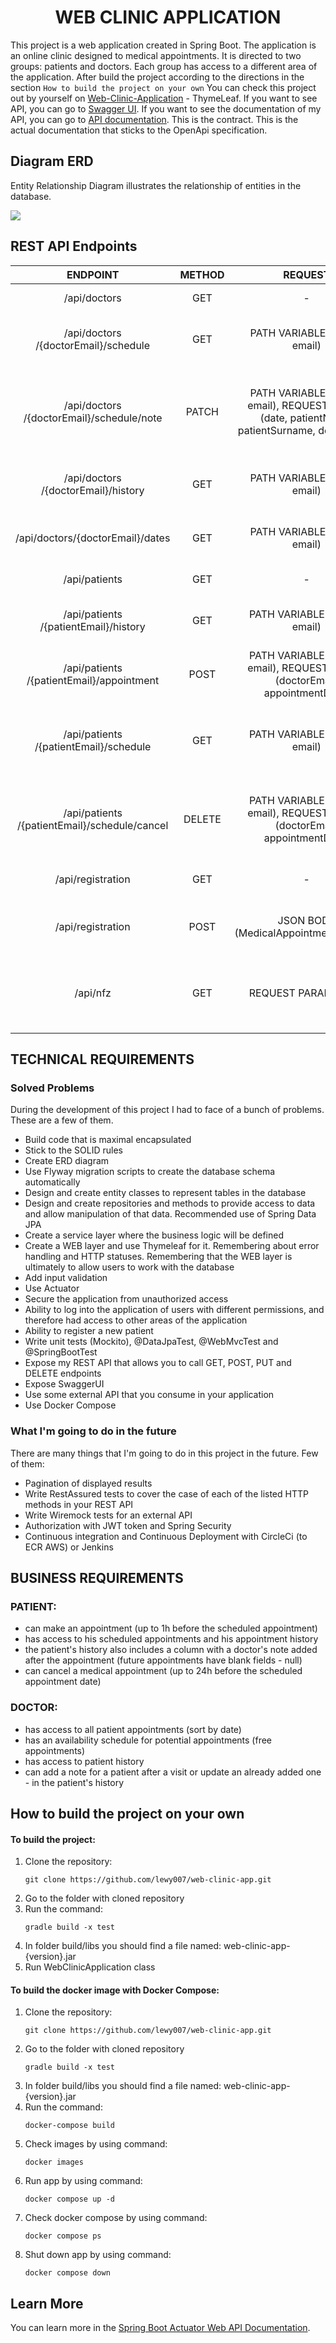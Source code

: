 <h1 align="center">WEB CLINIC APPLICATION
</h1>

This project is a web application created in Spring Boot.
The application is an online clinic designed to medical appointments.
It is directed to two groups: patients and doctors.
Each group has access to a different area of the application.
After build the project according to the directions in the section `How to build the project on your own`
You can check this project out by yourself
on [Web-Clinic-Application](http://localhost:8087/web-clinic-application) - ThymeLeaf.
If you want to see API, you can
go to [Swagger UI](http://localhost:8087/web-clinic-application/swagger-ui/index.html).
If you want to see the documentation of my API, you can
go to [API documentation](http://localhost:8087/web-clinic-application/v3/api-docs/default).
This is the contract. This is the actual documentation that sticks to the OpenApi specification.

## Diagram ERD

Entity Relationship Diagram illustrates the relationship of entities in the database.

<img src="web_clinic_erd.png">

## REST API Endpoints

|                   ENDPOINT                    | METHOD |                                           REQUEST                                           |             RESPONSE             |                                              FUNCTION                                              |
|:---------------------------------------------:|:------:|:-------------------------------------------------------------------------------------------:|:--------------------------------:|:--------------------------------------------------------------------------------------------------:|
|                 /api/doctors                  |  GET   |                                              -                                              |          JSON (doctors)          |                                Returns a list of available doctors                                 |
|     /api/doctors /{doctorEmail}/schedule      |  GET   |                                PATH VARIABLE (doctor email)                                 |         JSON (schedule)          |                    Returns medical appointment schedule with given email doctor                    |
|   /api/doctors /{doctorEmail}/schedule/note   | PATCH  | PATH VARIABLE (doctor email), REQUEST PARAM (date, patientName, patientSurname, doctorNote) |         JSON (schedule)          | Doctor can add note to appointment after patient visit.Returns medical appointment with added note |
|      /api/doctors /{doctorEmail}/history      |  GET   |                                PATH VARIABLE (doctor email)                                 |       JSON (doctorHistory)       |                    Returns medical appointment history with given email doctor                     |
|       /api/doctors/{doctorEmail}/dates        |  GET   |                                PATH VARIABLE (doctor email)                                 |         JSON (schedule)          |                    Returns medical appointment schedule with given email doctor                    |
|                 /api/patients                 |  GET   |                                              -                                              |         JSON (patients)          |                                Returns a list of available patients                                |
|     /api/patients /{patientEmail}/history     |  GET   |                                PATH VARIABLE (patient email)                                |      JSON (patientHistory)       |                    Returns medical appointment history with given email patient                    |
|   /api/patients /{patientEmail}/appointment   |  POST  |         PATH VARIABLE (patient email), REQUEST PARAM (doctorEmail, appointmentDate)         |    JSON (medicalAppointment)     |                      Patient can make medical appointment to selected doctor                       |
|    /api/patients /{patientEmail}/schedule     |  GET   |                                PATH VARIABLE (patient email)                                |    JSON (medicalAppointment)     |          Returns future medical appointments (minimum 24h after now) to selected patient           |
| /api/patients /{patientEmail}/schedule/cancel | DELETE |         PATH VARIABLE (patient email), REQUEST PARAM (doctorEmail, appointmentDate)         |    JSON (medicalAppointment)     |         Patient can cancel medical appointment (minimum 24h after now) to selected doctor          |
|               /api/registration               |  GET   |                                              -                                              | JSON (medicalAppointmentRequest) |                             Returns example patient registration data                              |
|               /api/registration               |  POST  |                            JSON BODY (MedicalAppointmentRequest)                            |          JSON (patient)          |                Make Registration Patient To System. Returns patient added to system                |
|                   /api/nfz                    |  GET   |                                    REQUEST PARAM (year)                                     |      JSON (nfzProviderDTO)       |  Returns a list of available providers for branch 16 - Zachodniopomorski from external API - NFZ.  |

## TECHNICAL REQUIREMENTS

### Solved Problems

During the development of this project I had to face of a bunch of problems. These are a few of them.
<ul>
    <li>Build code that is maximal encapsulated</li>
    <li>Stick to the SOLID rules</li>
    <li>Create ERD diagram</li>
    <li>Use Flyway migration scripts to create the database schema automatically</li>
    <li>Design and create entity classes to represent tables in the database</li>
    <li>Design and create repositories and methods to provide access to data and allow manipulation of that data. Recommended use of Spring Data JPA</li>
    <li>Create a service layer where the business logic will be defined</li>
    <li>Create a WEB layer and use Thymeleaf for it. Remembering about error handling and HTTP statuses. Remembering that the WEB layer is ultimately to allow users to work with the database</li>
    <li>Add input validation</li>
    <li>Use Actuator</li>
    <li>Secure the application from unauthorized access</li>
    <li>Ability to log into the application of users with different permissions, and therefore had access to other areas of the application</li>
    <li>Ability to register a new patient</li>
    <li>Write unit tests (Mockito), @DataJpaTest, @WebMvcTest and @SpringBootTest</li>
    <li>Expose my REST API that allows you to call GET, POST, PUT and DELETE endpoints</li>
    <li>Expose SwaggerUI</li>
    <li>Use some external API that you consume in your application</li>
    <li>Use Docker Compose</li>
</ul>

### What I'm going to do in the future

There are many things that I'm going to do in this project in the future. Few of them:
<ul>
    <li>Pagination of displayed results</li>
    <li>Write RestAssured tests to cover the case of each of the listed HTTP methods in your REST API</li>
    <li>Write Wiremock tests for an external API</li>
    <li>Authorization with JWT token and Spring Security</li>
    <li>Continuous integration and Continuous Deployment with CircleCi (to ECR AWS) or Jenkins</li>
</ul>

## BUSINESS REQUIREMENTS

### PATIENT:

<ul>
    <li>can make an appointment (up to 1h before the scheduled appointment)</li>
    <li>has access to his scheduled appointments and his appointment history</li>
    <li>the patient's history also includes a column with a doctor's note added after the appointment (future appointments have blank fields - null)</li>
    <li>can cancel a medical appointment (up to 24h before the scheduled appointment date)</li>
</ul>

### DOCTOR:

<ul>
    <li>has access to all patient appointments (sort by date)</li>
    <li>has an availability schedule for potential appointments (free appointments)</li>
    <li>has access to patient history</li>
    <li>can add a note for a patient after a visit or update an already added one - in the patient's history</li>
</ul>

## How to build the project on your own

#### To build the project:

<ol>
<li>Clone the repository:</li>

```
git clone https://github.com/lewy007/web-clinic-app.git
```

<li>Go to the folder with cloned repository</li> 
<li>Run the command:</li>

```
gradle build -x test
```

<li>In folder build/libs you should find a file named: web-clinic-app-{version}.jar</li>
<li>Run WebClinicApplication class</li>
</ol>

#### To build the docker image with Docker Compose:

<ol>
<li>Clone the repository:</li>

```
git clone https://github.com/lewy007/web-clinic-app.git
```

<li>Go to the folder with cloned repository</li> 

```
gradle build -x test
```

<li>In folder build/libs you should find a file named: web-clinic-app-{version}.jar</li>
<li>Run the command:</li>

```
docker-compose build
```

<li>Check images by using command:</li>

```
docker images
```

<li>Run app by using command:</li>

```
docker compose up -d
```

<li>Check docker compose by using command:</li>

```
docker compose ps
```

<li>Shut down app by using command:</li>

```
docker compose down
```

</ol>

## Learn More

You can learn more in
the [Spring Boot Actuator Web API Documentation](https://docs.spring.io/spring-boot/docs/current/actuator-api/htmlsingle/).
